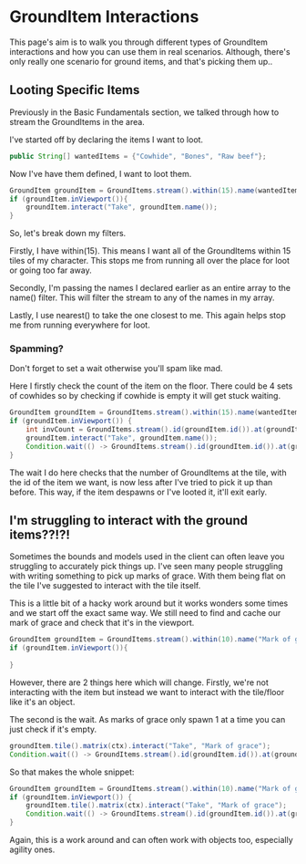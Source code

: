 # GroundItem Interactions

This page's aim is to walk you through different types of GroundItem interactions and how you can use them in real scenarios. Although, there's only really one scenario for ground items, and that's picking them up..

## Looting Specific Items

Previously in the Basic Fundamentals section, we talked through how to stream the GroundItems in the area.

I've started off by declaring the items I want to loot.

```java
public String[] wantedItems = {"Cowhide", "Bones", "Raw beef"};
```
Now I've have them defined, I want to loot them.

```java
GroundItem groundItem = GroundItems.stream().within(15).name(wantedItems).nearest().first();
if (groundItem.inViewport()){
	groundItem.interact("Take", groundItem.name());
}
```
So, let's break down my filters.

Firstly, I have within(15). This means I want all of the GroundItems within 15 tiles of my character. 
This stops me from running all over the place for loot or going too far away.

Secondly, I'm passing the names I declared earlier as an entire array to the name() filter. 
This will filter the stream to any of the names in my array.

Lastly, I use nearest() to take the one closest to me. This again helps stop me from running everywhere for loot.

### Spamming?
Don't forget to set a wait otherwise you'll spam like mad.

Here I firstly check the count of the item on the floor. There could be 4 sets of cowhides so by checking if cowhide is empty it will get stuck waiting.

```java
GroundItem groundItem = GroundItems.stream().within(15).name(wantedItems).nearest().first();
if (groundItem.inViewport()) {
	int invCount = GroundItems.stream().id(groundItem.id()).at(groundItem.Tile()).count();	
	groundItem.interact("Take", groundItem.name());
	Condition.wait(() -> GroundItems.stream().id(groundItem.id()).at(groundItem.Tile()).count() < invCount, 50, 150);
}
```

The wait I do here checks that the number of GroundItems at the tile, with the id of the item we want, is now less after I've tried to pick it up than before. This way, if the item despawns or I've looted it, it'll exit early.


## I'm struggling to interact with the ground items??!?!

Sometimes the bounds and models used in the client can often leave you struggling to accurately pick things up. I've seen many people struggling with writing something to pick up marks of grace.
With them being flat on the tile I've suggested to interact with the tile itself.

This is a little bit of a hacky work around but it works wonders some times and we start off the exact same way. We still need to find and cache our mark of grace and check that it's in the viewport.

```java
GroundItem groundItem = GroundItems.stream().within(10).name("Mark of grace").nearest().first();
if (groundItem.inViewport()){
	
}
```

However, there are 2 things here which will change. Firstly, we're not interacting with the item but instead we want to interact with the tile/floor like it's an object. 

The second is the wait. As marks of grace only spawn 1 at a time you can just check if it's empty.

```java
groundItem.tile().matrix(ctx).interact("Take", "Mark of grace");
Condition.wait(() -> GroundItems.stream().id(groundItem.id()).at(groundItem.tile()).isEmpty(), 150, 50);
```

So that makes the whole snippet:

```java
GroundItem groundItem = GroundItems.stream().within(10).name("Mark of grace").nearest().first();
if (groundItem.inViewport()) {
	groundItem.tile().matrix(ctx).interact("Take", "Mark of grace");
	Condition.wait(() -> GroundItems.stream().id(groundItem.id()).at(groundItem.tile()).isEmpty(), 150, 50);
}
```

Again, this is a work around and can often work with objects too, especially agility ones.